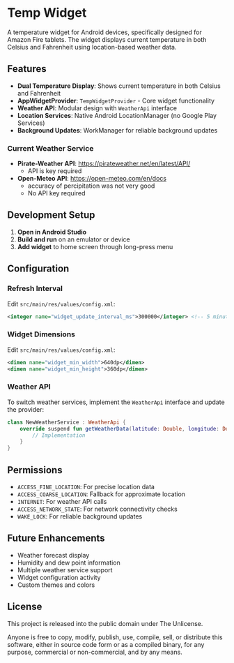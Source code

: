 # Temp Widget

A temperature widget for Android devices, specifically designed for Amazon Fire tablets. The widget displays current temperature in both Celsius and Fahrenheit using location-based weather data.

## Features

- **Dual Temperature Display**: Shows current temperature in both Celsius and Fahrenheit
- **AppWidgetProvider**: `TempWidgetProvider` - Core widget functionality
- **Weather API**: Modular design with `WeatherApi` interface
- **Location Services**: Native Android LocationManager (no Google Play Services)
- **Background Updates**: WorkManager for reliable background updates

### Current Weather Service
- **Pirate-Weather API**: https://pirateweather.net/en/latest/API/
    - API is key required
- __Open-Meteo API__: https://open-meteo.com/en/docs
    - accuracy of percipitation was not very good
    - No API key required

## Development Setup

1. **Open in Android Studio**
2. **Build and run** on an emulator or device
3. **Add widget** to home screen through long-press menu

## Configuration

### Refresh Interval
Edit `src/main/res/values/config.xml`:
```xml
<integer name="widget_update_interval_ms">300000</integer> <!-- 5 minutes -->
```

### Widget Dimensions
Edit `src/main/res/values/config.xml`:
```xml
<dimen name="widget_min_width">640dp</dimen>
<dimen name="widget_min_height">360dp</dimen>
```

### Weather API
To switch weather services, implement the `WeatherApi` interface and update the provider:
```kotlin
class NewWeatherService : WeatherApi {
    override suspend fun getWeatherData(latitude: Double, longitude: Double): WeatherResult {
        // Implementation
    }
}
```

## Permissions

- `ACCESS_FINE_LOCATION`: For precise location data
- `ACCESS_COARSE_LOCATION`: Fallback for approximate location
- `INTERNET`: For weather API calls
- `ACCESS_NETWORK_STATE`: For network connectivity checks
- `WAKE_LOCK`: For reliable background updates

## Future Enhancements

- Weather forecast display
- Humidity and dew point information
- Multiple weather service support
- Widget configuration activity
- Custom themes and colors

## License

This project is released into the public domain under The Unlicense.

Anyone is free to copy, modify, publish, use, compile, sell, or distribute this software, either in source code form or as a compiled binary, for any purpose, commercial or non-commercial, and by any means.

